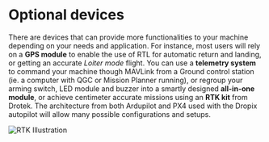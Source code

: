 # Optional devices

There are devices that can provide more functionalities to your machine depending on your needs and application. For instance, most users will rely on a **GPS module** to enable the use of RTL for automatic return and landing, or getting an accurate _Loiter mode_ flight. You can use a **telemetry system** to command your machine though MAVLink from a Ground control station \(ie. a computer with QGC or Mission Planner running\), or regroup your arming switch, LED module and buzzer into a smartly designed **all-in-one module**, or achieve centimeter accurate missions using an **RTK kit** from Drotek. The architecture from both Ardupilot and PX4 used with the Dropix autopilot will allow many possible configurations and setups.

![RTK Illustration](https://github.com/drotek/dropix-user-guide/tree/ca9b0b8ce7017adbce2d4b0a6b715497d63cadf8/images/rtk.jpg?raw=true)

